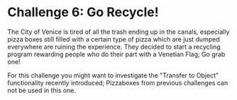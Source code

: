 # Challenge 6: Go Recycle!

The City of Venice is tired of all the trash ending up in the canals, especially pizza boxes still filled with a certain type of pizza which are just dumped everywhere are ruining the experience. They decided to start a recycling program rewarding people who do their part with a Venetian Flag; Go grab one! 

For this challenge you might want to investigate the "Transfer to Object" functionality recently introduced; Pizzaboxes from previous challenges can not be used in this one. 